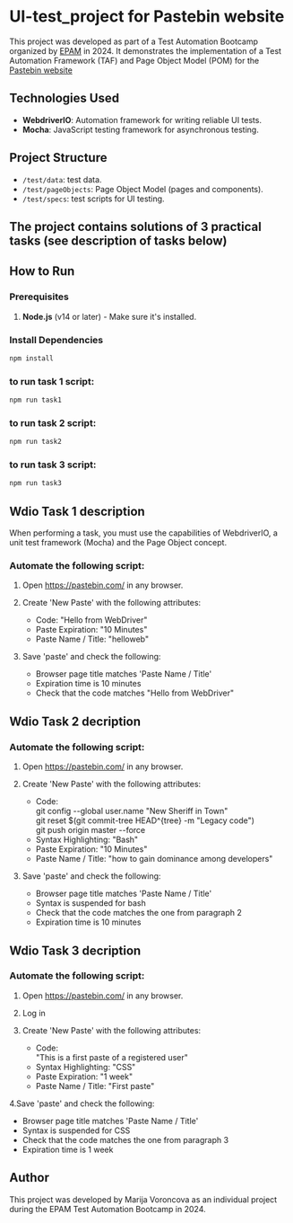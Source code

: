 # UI-test_project for Pastebin website

This project was developed as part of a Test Automation Bootcamp organized by [EPAM](https://www.epam.com/) in 2024. 
It demonstrates the implementation of a Test Automation Framework (TAF) and Page Object Model (POM) for the [Pastebin website](https://pastebin.com/) 

## Technologies Used

- **WebdriverIO**: Automation framework for writing reliable UI tests.
- **Mocha**: JavaScript testing framework for asynchronous testing.

## Project Structure

- `/test/data`: test data.
- `/test/pageObjects`: Page Object Model (pages and components).
- `/test/specs`: test scripts for UI testing.

## The project contains solutions of 3 practical tasks (see description of tasks below)

## How to Run

### Prerequisites

1. **Node.js** (v14 or later) - Make sure it's installed.

### Install Dependencies

```bash
npm install
```
### to run task 1 script:
```bash
npm run task1
```
### to run task 2 script:
```bash
npm run task2
```
### to run task 3 script:
```bash
npm run task3
```

## Wdio Task 1 description

When performing a task, you must use the capabilities of WebdriverIO, a unit test framework (Mocha) and the Page Object concept.

### Automate the following script:

1. Open https://pastebin.com/  in any browser.

2. Create 'New Paste' with the following attributes:
   * Code: "Hello from WebDriver"
   * Paste Expiration: "10 Minutes"
   * Paste Name / Title: "helloweb"

3. Save 'paste' and check the following:
   * Browser page title matches 'Paste Name / Title'
   * Expiration time is 10 minutes
   * Check that the code matches "Hello from WebDriver"

## Wdio Task 2 decription

### Automate the following script:

1. Open https://pastebin.com/ in any browser.

2. Create 'New Paste' with the following attributes:
   * Code:  
     git config --global user.name  "New Sheriff in Town"  
     git reset $(git commit-tree HEAD^{tree} -m "Legacy code")  
     git push origin master --force  
   * Syntax Highlighting: "Bash"
   * Paste Expiration: "10 Minutes"
   * Paste Name / Title: "how to gain dominance among developers"
   
3. Save 'paste' and check the following:
   * Browser page title matches 'Paste Name / Title'
   * Syntax is suspended for bash
   * Check that the code matches the one from paragraph 2
   * Expiration time is 10 minutes

## Wdio Task 3 decription

### Automate the following script:

1. Open https://pastebin.com/ in any browser.
2. Log in

3. Create 'New Paste' with the following attributes:
   * Code:  
    "This is a first paste of a registered user"
   * Syntax Highlighting: "CSS"
   * Paste Expiration: "1 week"
   * Paste Name / Title: "First paste"

4.Save 'paste' and check the following:
   * Browser page title matches 'Paste Name / Title'
   * Syntax is suspended for CSS
   * Check that the code matches the one from paragraph 3
   * Expiration time is 1 week

## Author
This project was developed by Marija Voroncova as an individual project during the EPAM Test Automation Bootcamp in 2024.

